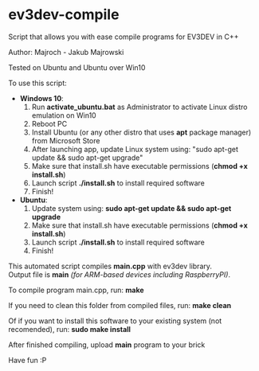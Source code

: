 # ev3dev-compile
Script that allows you with ease compile programs for EV3DEV in C++

Author: Majroch - Jakub Majrowski

Tested on Ubuntu and Ubuntu over Win10

To use this script:
<ul>
	<li><b>Windows 10</b>:
		<ol>
			<li>Run <b>activate_ubuntu.bat</b> as Administrator to activate Linux distro emulation on Win10</li>
			<li>Reboot PC</li>
			<li>Install Ubuntu (or any other distro that uses <b>apt</b> package manager) from Microsoft Store</li>
			<li>After launching app, update Linux system using: "sudo apt-get update && sudo apt-get upgrade"</li>
			<li>Make sure that install.sh have executable permissions (<b>chmod +x install.sh</b>)</li>
			<li>Launch script <b>./install.sh</b> to install required software</li>
			<li>Finish!</li>
		</ol>
	</li>
	<li><b>Ubuntu</b>:
		<ol>
			<li>Update system using: <b>sudo apt-get update && sudo apt-get upgrade</b></li>
			<li>Make sure that install.sh have executable permissions (<b>chmod +x install.sh</b>)</li>
			<li>Launch script <b>./install.sh</b> to install required software</li>
			<li>Finish!</li>
		</ol>
	</li>
</ul>

This automated script compiles <b>main.cpp</b> with ev3dev library.<br />
Output file is <b>main</b> <i>(for ARM-based devices including RaspberryPI)</i>.

To compile program main.cpp, run:
	<b>make</b>

If you need to clean this folder from compiled files, run:
	<b>make clean</b>

Of if you want to install this software to your existing system (not recomended), run:
	<b>sudo make install</b>


After finished compiling, upload <b>main</b> program to your brick

Have fun :P
